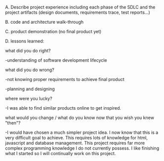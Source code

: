 A. Describe project experience including each phase of the SDLC and the project artifacts (design documents, requirements trace, test reports...)

B. code and architecture walk-through

C. product demonstration (no final product yet)

D. lessons learned:

what did you do right?

  -understanding of software development lifecycle
  
  
what did you do wrong?

  -not knowing proper requirements to achieve final product
  
  -planning and designing


where were you lucky?

  -I was able to find similar products online to get inspired.
  
  
what would you change / what do you know now that you wish you knew "then"?

  -I would have chosen a much simpler project idea. I now know that this is a very difficult goal to achieve. This requires lots of knowledge for html, javascript and database management. This project requires far more complex programming knowledge I do not currently possess. I like finishing what I started so I will continually work on this project.

